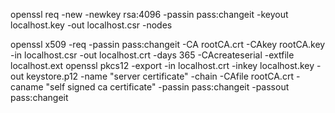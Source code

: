 
openssl req -new -newkey rsa:4096  -passin pass:changeit -keyout localhost.key -out localhost.csr -nodes

openssl x509 -req  -passin pass:changeit -CA rootCA.crt -CAkey rootCA.key -in localhost.csr -out localhost.crt -days 365 -CAcreateserial -extfile localhost.ext
openssl pkcs12 -export -in localhost.crt -inkey localhost.key -out keystore.p12 -name "server certificate" -chain -CAfile rootCA.crt -caname "self signed ca certificate" -passin pass:changeit -passout pass:changeit
